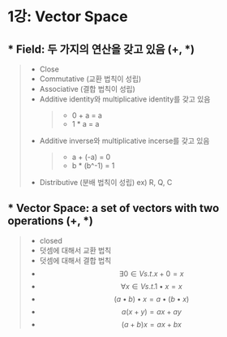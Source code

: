 # 1강: Vector Space

## * Field: 두 가지의 연산을 갖고 있음 (+, *)
> - Close
> - Commutative (교환 법칙이 성립)
> - Associative (결합 법칙이 성립)
> - Additive identity와 multiplicative identity를 갖고 있음
>   > - 0 + a = a
>   > - 1 * a = a
> - Additive inverse와 multiplicative incerse를 갖고 있음
>   > - a + (-a) = 0
>   > - b * (b^-1) = 1
> - Distributive (분배 법칙이 성립)
> ex) R, Q, C


## * Vector Space: a set of vectors with two operations (+, *)
> - closed
> - 덧셈에 대해서 교환 법칙 
> - 덧셈에 대해서 결합 법칙
> - $$   \exists 0 \in V s.t. x+0=x $$
> - $$ \forall x \in V s.t. 1 \bullet x = x $$
> - $$ (a \bullet b) \bullet x = a \bullet (b \bullet x) $$ 
> - $$ a (x + y) = ax + ay $$
> - $$ (a + b)x = ax + bx $$ 